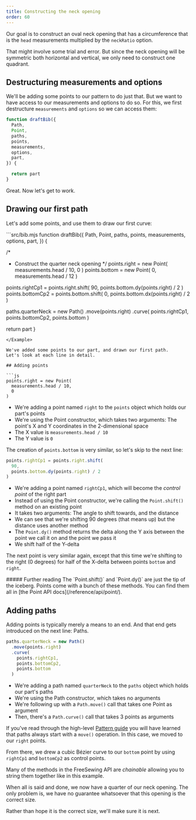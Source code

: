 ```yaml
---
title: Constructing the neck opening
order: 60
---
```


Our goal is to construct an oval neck opening that has a circumference
that is the `head` measurements multiplied by the `neckRatio` option.

That might involve some trial and error. But since the neck opening will be symmetric
both horizontal and vertical, we only need to construct one quadrant.

## Destructuring measurements and options

We'll be adding some points to our pattern to do just that. But we want to have
access to our measurements and options to do so. For this, we first destructure
`measurements` and `options` so we can access them:

```src/bib.mjs
function draftBib({
  Path,
  Point,
  paths,
  points,
  measurements,
  options,
  part,
}) {

  return part
}
```

Great. Now let's get to work.

## Drawing our first path

Let's add some points, and use them to draw our first curve:

<Example tutorial caption="Our very first path forms a quarter of our neck opening">
```src/bib.mjs
function draftBib({
  Path,
  Point,
  paths,
  points,
  measurements,
  options,
  part,
}) {

  /*
   * Construct the quarter neck opening
   */
  points.right = new Point(
    measurements.head / 10, 
    0
  )
  points.bottom = new Point(
    0, 
    measurements.head / 12
  )

  points.rightCp1 = points.right.shift(
    90, 
    points.bottom.dy(points.right) / 2
  )
  points.bottomCp2 = points.bottom.shift(
    0, 
    points.bottom.dx(points.right) / 2
  )

  paths.quarterNeck = new Path()
    .move(points.right)
    .curve(
      points.rightCp1, 
      points.bottomCp2, 
      points.bottom
    )

  return part
}
```
</Example>

We've added some points to our part, and drawn our first path.
Let's look at each line in detail.

## Adding points

```js
points.right = new Point(
  measurements.head / 10, 
  0
)
```

- We're adding a point named `right` to the `points` object which holds our
  part's points
- We're using the Point constructor, which takes two arguments: The point's X
  and Y coordinates in the 2-dimensional space
- The X value is `measurements.head / 10`
- The Y value is `0`

The creation of `points.bottom` is very similar, so let's skip to the next line:

```js
points.rightCp1 = points.right.shift(
  90, 
  points.bottom.dy(points.right) / 2
)
```

- We're adding a point named `rightCp1`, which will become the _control point_
  of the right part
- Instead of using the Point constructor, we're calling the `Point.shift()`
  method on an existing point
- It takes two arguments: The angle to shift towards, and the distance
- We can see that we're shifting 90 degrees (that means up) but the distance
  uses another method
- The `Point.dy()` method returns the delta along the Y axis between the point
  we call it on and the point we pass it
- We shift half of the Y-delta

The next point is very similar again, except that this time we're shifting to
the right (0 degrees) for half of the X-delta between points `bottom` and
`right`.

<Tip>
##### Further reading
The `Point.shift()` and `Point.dy()` are just the tip of the iceberg.
Points come with a bunch of these methods.
You can find them all in [the Point API docs](/reference/api/point/).
</Tip>

## Adding paths

Adding points is typically merely a means to an end. And that end gets
introduced on the next line: Paths.

```js
paths.quarterNeck = new Path()
  .move(points.right)
  .curve(
    points.rightCp1, 
    points.bottomCp2, 
    points.bottom
  )
```

- We're adding a path named `quarterNeck` to the `paths` object which holds our
  part's paths
- We're using the Path constructor, which takes no arguments
- We're following up with a `Path.move()` call that takes one Point as argument
- Then, there's a `Path.curve()` call that takes 3 points as arguments

If you've read through the high-level [Pattern guide](/guides/patterns) you
will have learned that paths always start with a `move()` operation. In this
case, we moved to our `right` points.

From there, we drew a cubic Bézier curve to our `bottom` point by using
`rightCp1` and `bottomCp2` as control points.

<Tip>

Many of the methods in the FreeSewing API are *chainable* allowing you
to string them together like in this example.
</Tip>

When all is said and done, we now have a quarter of our neck opening.
The only problem is, we have no guarantee whatsoever that this opening is the correct size.

Rather than hope it is the correct size, we'll make sure it is next.
